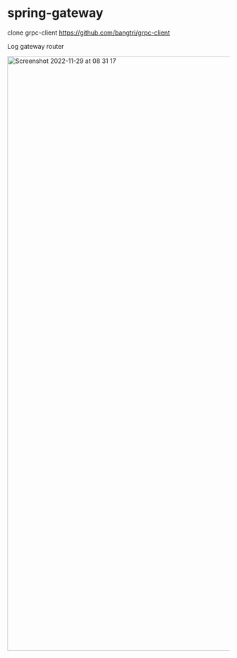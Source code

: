 # spring-gateway

clone grpc-client
https://github.com/bangtri/grpc-client

Log gateway router

<img width="1346" alt="Screenshot 2022-11-29 at 08 31 17" src="https://user-images.githubusercontent.com/35004763/204416528-04ff1266-9768-407f-bc26-996c847f3faa.png">
